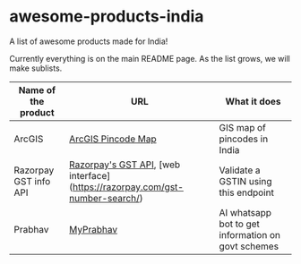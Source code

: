# awesome-products-india
A list of awesome products made for India!

Currently everything is on the main README page. As the list grows, we will make sublists.

| Name of the product  | URL                                                                                             | What it does                        |
|----------------------|-------------------------------------------------------------------------------------------------|-------------------------------------|
| ArcGIS               | [ArcGIS Pincode Map](https://www.arcgis.com/home/item.html?id=e1e9c110611b4e3383a3169901576544) | GIS map of pincodes in India        |
| Razorpay GST info API| [Razorpay's GST API](https://razorpay.com/api/gstin/29AAMCA0812H1ZS), [web interface] (https://razorpay.com/gst-number-search/)  | Validate a GSTIN using this endpoint|
| Prabhav              | [MyPrabhav](https://myprabhav.org/)                                               | AI whatsapp bot to get information on govt schemes|

